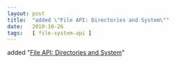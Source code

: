 ```yaml
---
layout: post
title:  "added \"File API: Directories and System\""
date:   2010-10-26
tags:   [ file-system-api ]
---
```


added "[File API: Directories and System](/spec/file-system-api)"

